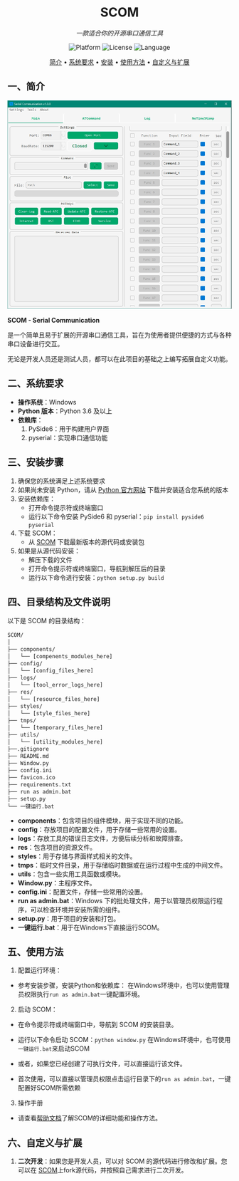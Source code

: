 <div align="center">
  <h1>SCOM</h1>
  <p><i>一款适合你的开源串口通信工具</i></p>

  ![Platform](https://img.shields.io/badge/平台-Windows-orange)
  ![License](https://img.shields.io/badge/许可证-MIT-green)
  ![Language](https://img.shields.io/badge/语言-Python-yellow)

</div>
<p align="center">
  <a href="#一简介">简介</a> •
  <a href="#二系统要求">系统要求</a> •
  <a href="#三安装步骤">安装</a> •
  <a href="#五使用方法">使用方法</a> •
  <a href="#六自定义与扩展">自定义与扩展</a>
</p>

## 一、简介

![SCOM](./res/Samples.png)

**SCOM - Serial Communication**

是一个简单且易于扩展的开源串口通信工具，旨在为使用者提供便捷的方式与各种串口设备进行交互。

无论是开发人员还是测试人员，都可以在此项目的基础之上编写拓展自定义功能。

## 二、系统要求

- **操作系统**：Windows
- **Python 版本**：Python 3.6 及以上
- **依赖库**：
  1. PySide6：用于构建用户界面
  2. pyserial：实现串口通信功能

## 三、安装步骤

1. 确保您的系统满足上述系统要求
2. 如果尚未安装 Python，请从 [Python 官方网站](https://www.python.org/downloads/) 下载并安装适合您系统的版本
3. 安装依赖库：
   - 打开命令提示符或终端窗口
   - 运行以下命令安装 PySide6 和 pyserial：`pip install pyside6 pyserial`
4. 下载 SCOM：
   - 从 [SCOM](https://github.com/ifishin/SCOM) 下载最新版本的源代码或安装包
5. 如果是从源代码安装：
   - 解压下载的文件
   - 打开命令提示符或终端窗口，导航到解压后的目录
   - 运行以下命令进行安装：`python setup.py build`

## 四、目录结构及文件说明

以下是 SCOM 的目录结构：

```plaintext
SCOM/
│
├── components/
│   └── [compenents_modules_here]
├── config/
│   └── [config_files_here]
├── logs/
│   └── [tool_error_logs_here]
├── res/
│   └── [resource_files_here]
├── styles/
│   └── [style_files_here]
├── tmps/
│   └── [temporary_files_here]
├── utils/
│   └── [utility_modules_here]
├──.gitignore
├── README.md
├── Window.py
├── config.ini
├── favicon.ico
├── requirements.txt
├── run as admin.bat
├── setup.py
└── 一键运行.bat
```

- **components**：包含项目的组件模块，用于实现不同的功能。
- **config**：存放项目的配置文件，用于存储一些常用的设置。
- **logs**：存放工具的错误日志文件，方便后续分析和故障排查。
- **res**：包含项目的资源文件。
- **styles**：用于存储与界面样式相关的文件。
- **tmps**：临时文件目录，用于存储临时数据或在运行过程中生成的中间文件。
- **utils**：包含一些实用工具函数或模块。
- **Window.py**：主程序文件。
- **config.ini**：配置文件，存储一些常用的设置。
- **run as admin.bat**：Windows 下的批处理文件，用于以管理员权限运行程序，可以检查环境并安装所需的组件。
- **setup.py**：用于项目的安装和打包。
- **一键运行.bat**：用于在Windows下直接运行SCOM。

## 五、使用方法

1. 配置运行环境：

- 参考安装步骤，安装Python和依赖库：
在Windows环境中，也可以使用管理员权限执行`run as admin.bat`一键配置环境。

2. 启动 SCOM：

- 在命令提示符或终端窗口中，导航到 SCOM 的安装目录。
- 运行以下命令启动 SCOM：`python window.py`
在Windows环境中，也可使用`一键运行.bat`来启动SCOM

- 或者，如果您已经创建了可执行文件，可以直接运行该文件。
- 首次使用，可以直接以管理员权限点击运行目录下的`run as admin.bat`，一键配置好SCOM所需依赖

3. 操作手册

- 请查看[帮助文档](Help.md)了解SCOM的详细功能和操作方法。

## 六、自定义与扩展

1. **二次开发**：如果您是开发人员，可以对 SCOM 的源代码进行修改和扩展。您可以在 [SCOM](https://github.com/ifishin/SCOM)上fork源代码，并按照自己需求进行二次开发。
